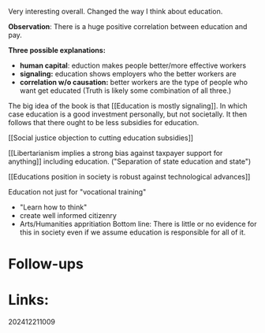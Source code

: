 Very interesting overall. Changed the way I think about education. 

**Observation**: There is a huge positive correlation between education and pay. 

**Three possible explanations:** 
- **human capital**: eduction makes people better/more effective workers
- **signaling:** education shows employers who the better workers are 
- **correlation w/o causation:** better workers are the type of people who want get educated 
(Truth is likely some combination of all three.)

The big idea of the book is that [[Education is mostly signaling]]. In which case education is a good investment personally, but not societally.  It then follows that there ought to be less subsidies for education. 

[[Social justice objection to cutting education subsidies]]

[[Libertarianism implies a strong bias against taxpayer support for anything]] including education.
("Separation of state education and state")

[[Educations position in society is robust against technological advances]]

Education not just for "vocational training"
- "Learn how to think" 
- create well informed citizenry
- Arts/Humanities appritiation
Bottom line: There is little or no evidence for this in society even if we assume education is responsible for all of it. 




# Follow-ups


# Links: 



202412211009

